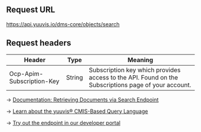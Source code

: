 ## Request URL
https://api.yuuvis.io/dms-core/objects/search

## Request headers
| Header                    | Type   | Meaning                                                                                             |
|---------------------------|--------|-----------------------------------------------------------------------------------------------------|
| Ocp-Apim-Subscription-Key | String | Subscription key which provides access to the API. Found on the Subscriptions page of your account. |

&rarr; [Documentation: Retrieving Documents via Search Endpoint](https://github.com/yuuvis/Documentation/wiki/Retrieve-documents#RetrievingDocumentsviaCoreAPI-RetrievingDocumentsviaSearchEndpoint)

&rarr; [Learn about the yuuvis® CMIS-Based Query Language](https://github.com/yuuvis/Documentation/wiki/Query-language)

&rarr; [Try out the endpoint in our developer portal](https://developer.yuuvis.com/Apis/Endpoints/dms-core-api)
